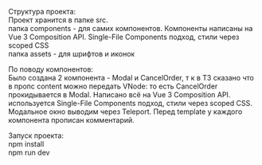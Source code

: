Структура проекта:
<br>
Проект хранится в папке src.
<br>
папка components - для самих компонентов. Компоненты написаны на Vue 3 Composition API. Single-File Components подход, стили через scoped CSS
<br>
папка assets - для шрифтов и иконок

По поводу компонентов:
<br>
Было создана 2 компонента - Modal и CancelOrder, т к в ТЗ сказано что в пропс content можно передать VNode: то есть CancelOrder прокидывается в Modal. Написано всё на Vue 3 Composition API. 
<br>
используется Single-File Components подход, стили через scoped CSS. Модальное окно выводим через Teleport. 
Перед template у каждого компонента прописан комментарий.

Запуск проекта:
<br>
npm install
<br>
npm run dev 
